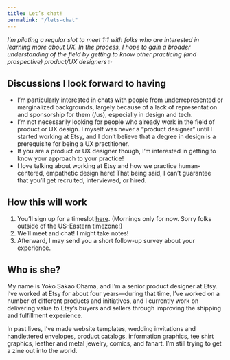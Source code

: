 ```yaml
---
title: Let’s chat!
permalink: "/lets-chat"
---
```


<p class="text-body-largest text-full-width"><em>I’m piloting a regular slot to meet 1:1 with folks who are interested in learning more about UX. In the process, I hope to gain a broader understanding of the field by getting to know other practicing (and prospective) product/UX designers✨</em></p>

## Discussions I look forward to having

- I’m particularly interested in chats with people from underrepresented or marginalized backgrounds, largely because of a lack of representation and sponsorship for them (/us), especially in design and tech. 
- I’m not necessarily looking for people who already work in the field of product or UX design. I myself was never a “product designer” until I started working at Etsy, and I don’t believe that a degree in design is a prerequisite for being a UX practitioner. 
- If you are a product or UX designer though, I’m interested in getting to know your approach to your practice!
- I love talking about working at Etsy and how we practice human-centered, empathetic design here! That being said, I can’t guarantee that you’ll get recruited, interviewed, or hired. 

## How this will work

1. You’ll sign up for a timeslot [here](https://calendly.com/psyoko/lets-chat). (Mornings only for now. Sorry folks outside of the US-Eastern timezone!)
2. We’ll meet and chat! I might take notes!
3. Afterward, I may send you a short follow-up survey about your experience.

## Who is she?

My name is Yoko Sakao Ohama, and I’m a senior product designer at Etsy. I’ve worked at Etsy for about four years—during that time, I’ve worked on a number of different products and initiatives, and I currently work on delivering value to Etsy’s buyers and sellers through improving the shipping and fulfillment experience.

In past lives, I’ve made website templates, wedding invitations and handlettered envelopes, product catalogs, information graphics, tee shirt graphics, leather and metal jewelry, comics, and fanart. I’m still trying to get a zine out into the world. 